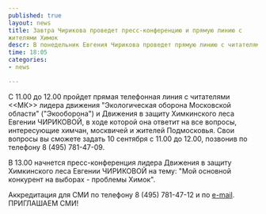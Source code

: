 ```yaml
---
published: true
layout: news
title: Завтра Чирикова проведет пресс-конференцию и прямую линию с
жителями Химок
descr: В понедельник Евгения Чирикова проведет прямую линию с читателями «МК» по поводу проблем, интересующих химчан, москвичей и жителей Подмосковья. Также пройдет пресс-конференция, где будет освещен тот же круг вопросов.
time: 18:05
categories:
- news

---
```


С 11.00 до 12.00 пройдет прямая телефонная линия с читателями <<МК>>
лидера движения "Экологическая оборона Московской области"
("Экооборона") и Движения в защиту Химкинского леса Евгении ЧИРИКОВОЙ,
в ходе которой она ответит на все вопросы, интересующие химчан,
москвичей и жителей Подмосковья.
Свои вопросы вы сможете задать 10 сентября с 11.00 до 12.00, позвонив
по телефону 8 (495) 781-47-09.

В 13.00 начнется пресс-конференция лидера Движения в защиту
Химкинского леса  Евгении ЧИРИКОВОЙ на тему: "Мой основной конкурент
на выборах - проблемы Химок".

Аккредитация для СМИ по телефону 8 (495) 781-47-12 и по <a href="mailto:sos@mk.ru">e-mail</a>. ПРИГЛАШАЕМ СМИ!